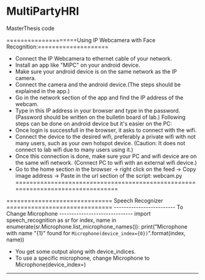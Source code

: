 # MultiPartyHRI
MasterThesis code

====================Using IP Webcamera with Face Recognition:====================

- Connect the IP Webcamera to ethernet cable of your network.
- Install an app like "MIPC" on your android device.
- Make sure your android device is on the same network as the IP camera.
- Connect the camera and the android device.(The steps should be explained in 
  the app.)
- Go in the network section of the app and find the IP address of the webcam.
- Type in this IP address in your browser and type in the password.
  (Password should be written on the bulletin board of lab.)
Following steps can be done on android device but it's easier on the PC:
- Once login is successfull in the browser, it asks to connect with the wifi. 
- Connect the device to the desired wifi, preferably a private wifi with not 
  many users, such as your own hotspot device. (Caution: It does not connect 
  to lab wifi due to many users using it.)
- Once this connection is done, make sure your PC and wifi device are on the same
  wifi network. (Connect PC to wifi with an external wifi device.)
- Go to the home section in the browser -> right click on the feed -> Copy image 
  address -> Paste in the url section of the script: webcam.py
================================================================================

============================== Speech Recognizer ==============================
------------------------- To Change Microphone ------------------------------
import speech_recognition as sr
for index, name in enumerate(sr.Microphone.list_microphone_names()):
    print("Microphone with name \"{1}\" found for `Microphone(device_index={0})`".format(index, name))

- You get some output along with device_indices.
- To use a specific microphone, change Microphone to Microphone(device_index=<number>)
--------------------------------------------------------------------------------
